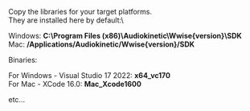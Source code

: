 Copy the libraries for your target platforms.\
They are installed here by default:\

Windows: **C:\Program Files (x86)\Audiokinetic\Wwise{version}\SDK**\
Mac: **/Applications/Audiokinetic/Wwise{version}/SDK**

Binaries:

For Windows - Visual Studio 17 2022: **x64_vc170**\
For Mac - XCode 16.0: **Mac_Xcode1600**

etc...